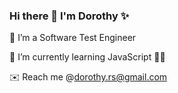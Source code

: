 ### Hi there 👋 I'm Dorothy ✨ 

🔭 I’m a Software Test Engineer

🌱 I’m currently learning JavaScript :woman_technologist:

✉️ Reach me @dorothy.rs@gmail.com
